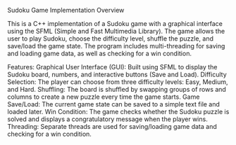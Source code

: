 Sudoku Game Implementation
Overview

This is a C++ implementation of a Sudoku game with a graphical interface using the SFML (Simple and Fast Multimedia Library). The game allows the user to play Sudoku, choose the difficulty level, shuffle the puzzle, and save/load the game state. The program includes multi-threading for saving and loading game data, as well as checking for a win condition.

Features:
Graphical User Interface (GUI): 
    Built using SFML to display the Sudoku board, numbers, and interactive buttons (Save and Load).
Difficulty Selection: 
    The player can choose from three difficulty levels: Easy, Medium, and Hard.
Shuffling: 
    The board is shuffled by swapping groups of rows and columns to create a new puzzle every time the game starts.
Game Save/Load: 
    The current game state can be saved to a simple text file and loaded later.
Win Condition: 
    The game checks whether the Sudoku puzzle is solved and displays a congratulatory message when the player wins.
Threading: 
    Separate threads are used for saving/loading game data and checking for a win condition.
